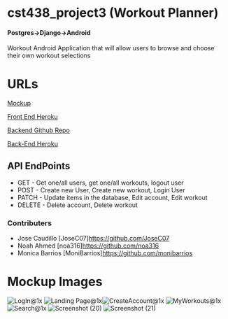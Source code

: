 # cst438_project3 (Workout Planner)
#### Postgres->Django->Android
Workout Android Application that will allow users to browse and choose their own workout selections

# URLs 
[Mockup](https://docs.google.com/document/d/1mgUuKUKVFWEY5oHsw0eK3oAvfu7NF5p_s-qrSG0CmYs/edit?usp=sharing)

[Front End Heroku](https://workout-planner438.herokuapp.com/)

[Backend Github Repo](https://github.com/JoseC07/django-backend-Project3)

[Back-End Heroku](TBA)

## API EndPoints
- GET - Get one/all users, get one/all workouts, logout user
- POST - Create new User, Create new workout, Login User
- PATCH - Update items in the database, Edit account, Edit workout
- DELETE - Delete account, Delete workout

### Contributers
- Jose Caudillo [JoseC07]https://github.com/JoseC07
- Noah Ahmed [noa316]https://github.com/noa316
- Monica Barrios [MoniBarrios]https://github.com/monibarrios

# Mockup Images
![LogIn@1x](https://user-images.githubusercontent.com/49417323/139523079-3ad0846d-d278-491e-a0aa-2d09d9ced884.png)
![Landing Page@1x](https://user-images.githubusercontent.com/49417323/139523015-5fb6cffe-fd12-4ceb-aee4-8b5b55172ba1.png)![CreateAccount@1x](https://user-images.githubusercontent.com/49417323/139523019-4209d61a-3dac-4c46-8513-49fc6d78c837.png)
![MyWorkouts@1x](https://user-images.githubusercontent.com/49417323/139523021-62775dbf-0f64-44d5-b555-ba01af70201a.png)
![Search@1x](https://user-images.githubusercontent.com/49417323/139523023-5e926466-b415-48d4-9658-847dc1e0658a.png)
![Screenshot (20)](https://user-images.githubusercontent.com/49417323/139522978-8db8acc1-eaa4-47b2-84cd-5e3212b3f048.png)
![Screenshot (21)](https://user-images.githubusercontent.com/49417323/139523004-ef877c63-e500-464f-804c-5aa7b41a525f.png)

